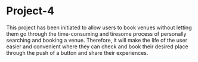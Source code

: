 # Project-4
This project has been initiated to allow users to book venues without letting them go through the time-consuming and tiresome process of personally searching and booking a venue. Therefore, it will make the life of the user easier and convenient where they can check and book their desired place through the push of a button and share their experiences.
